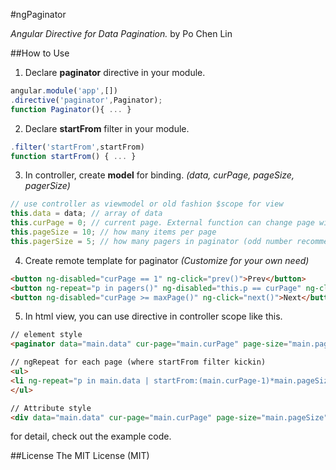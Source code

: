 #ngPaginator

*Angular Directive for Data Pagination.*
by Po Chen Lin

##How to Use

1. Declare **paginator** directive in your module.

``` javascript 
angular.module('app',[])
.directive('paginator',Paginator);
function Paginator(){ ... }
```

2. Declare **startFrom** filter in your module.

``` javascript 
.filter('startFrom',startFrom)
function startFrom() { ... }
```

3. In controller, create **model** for binding. *(data, curPage, pageSize, pagerSize)*

``` javascript
// use controller as viewmodel or old fashion $scope for view
this.data = data; // array of data
this.curPage = 0; // current page. External function can change page with this
this.pageSize = 10; // how many items per page
this.pagerSize = 5; // how many pagers in paginator (odd number recommended)
```

4. Create remote template for paginator *(Customize for your own need)*

``` html
<button ng-disabled="curPage == 1" ng-click="prev()">Prev</button>
<button ng-repeat="p in pagers()" ng-disabled="this.p == curPage" ng-click="goPage(this.p)">{{p}}</button>
<button ng-disabled="curPage >= maxPage()" ng-click="next()">Next</button>
```

5. In html view, you can use directive in controller scope like this.

``` html
// element style 
<paginator data="main.data" cur-page="main.curPage" page-size="main.pageSize" pager-size="main.pagerSize"></paginator>

// ngRepeat for each page (where startFrom filter kickin)
<ul>
<li ng-repeat="p in main.data | startFrom:(main.curPage-1)*main.pageSize | limitTo:main.pageSize">{{p.name}} - {{p.email}}</li>
</ul>

// Attribute style
<div data="main.data" cur-page="main.curPage" page-size="main.pageSize" pager-size="main.pagerSize" paginator></div>
```

for detail, check out the example code.

##License
The MIT License (MIT)